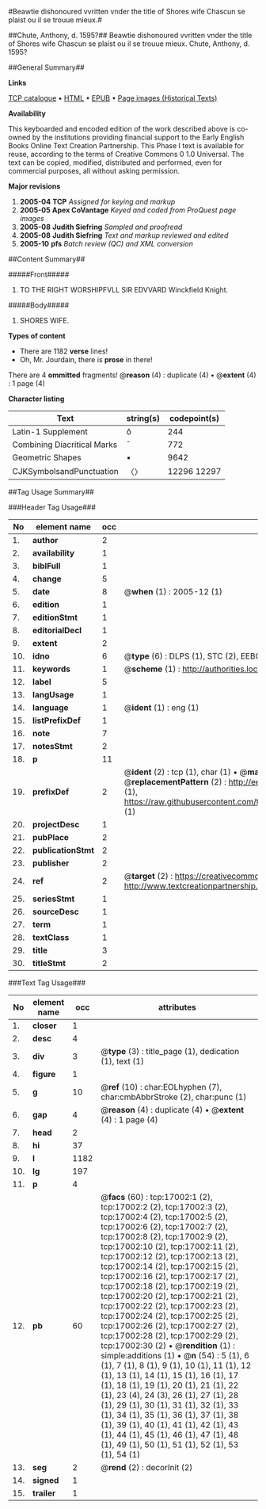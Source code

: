 #Beawtie dishonoured vvritten vnder the title of Shores wife Chascun se plaist ou il se trouue mieux.#

##Chute, Anthony, d. 1595?##
Beawtie dishonoured vvritten vnder the title of Shores wife Chascun se plaist ou il se trouue mieux.
Chute, Anthony, d. 1595?

##General Summary##

**Links**

[TCP catalogue](http://www.ota.ox.ac.uk/tcp/)  • 
[HTML](http://tei.it.ox.ac.uk/tcp/Texts-HTML/free/A18/A18771.html)  • 
[EPUB](http://tei.it.ox.ac.uk/tcp/Texts-EPUB/free/A18/A18771.epub) • 
[Page images (Historical Texts)](https://data.historicaltexts.jisc.ac.uk/view?pubId=eebo-99851711e&pageId=eebo-99851711e-17002-1)

**Availability**

This keyboarded and encoded edition of the
	       work described above is co-owned by the institutions
	       providing financial support to the Early English Books
	       Online Text Creation Partnership. This Phase I text is
	       available for reuse, according to the terms of Creative
	       Commons 0 1.0 Universal. The text can be copied,
	       modified, distributed and performed, even for
	       commercial purposes, all without asking permission.

**Major revisions**

1. __2005-04__ __TCP__ *Assigned for keying and markup*
1. __2005-05__ __Apex CoVantage__ *Keyed and coded from ProQuest page images*
1. __2005-08__ __Judith Siefring__ *Sampled and proofread*
1. __2005-08__ __Judith Siefring__ *Text and markup reviewed and edited*
1. __2005-10__ __pfs__ *Batch review (QC) and XML conversion*

##Content Summary##

#####Front#####

1. TO THE RIGHT WORSHIPFVLL SIR EDVVARD Winckfield Knight.

#####Body#####

1. SHORES WIFE.

**Types of content**

  * There are 1182 **verse** lines!
  * Oh, Mr. Jourdain, there is **prose** in there!

There are 4 **ommitted** fragments! 
 @__reason__ (4) : duplicate (4)  •  @__extent__ (4) : 1 page (4)

**Character listing**


|Text|string(s)|codepoint(s)|
|---|---|---|
|Latin-1 Supplement|ô|244|
|Combining             Diacritical Marks|̄|772|
|Geometric Shapes|▪|9642|
|CJKSymbolsandPunctuation|〈〉|12296 12297|

##Tag Usage Summary##

###Header Tag Usage###

|No|element name|occ|attributes|
|---|---|---|---|
|1.|__author__|2||
|2.|__availability__|1||
|3.|__biblFull__|1||
|4.|__change__|5||
|5.|__date__|8| @__when__ (1) : 2005-12 (1)|
|6.|__edition__|1||
|7.|__editionStmt__|1||
|8.|__editorialDecl__|1||
|9.|__extent__|2||
|10.|__idno__|6| @__type__ (6) : DLPS (1), STC (2), EEBO-CITATION (1), PROQUEST (1), VID (1)|
|11.|__keywords__|1| @__scheme__ (1) : http://authorities.loc.gov/ (1)|
|12.|__label__|5||
|13.|__langUsage__|1||
|14.|__language__|1| @__ident__ (1) : eng (1)|
|15.|__listPrefixDef__|1||
|16.|__note__|7||
|17.|__notesStmt__|2||
|18.|__p__|11||
|19.|__prefixDef__|2| @__ident__ (2) : tcp (1), char (1)  •  @__matchPattern__ (2) : ([0-9\-]+):([0-9IVX]+) (1), (.+) (1)  •  @__replacementPattern__ (2) : http://eebo.chadwyck.com/downloadtiff?vid=$1&page=$2 (1), https://raw.githubusercontent.com/textcreationpartnership/Texts/master/tcpchars.xml#$1 (1)|
|20.|__projectDesc__|1||
|21.|__pubPlace__|2||
|22.|__publicationStmt__|2||
|23.|__publisher__|2||
|24.|__ref__|2| @__target__ (2) : https://creativecommons.org/publicdomain/zero/1.0/ (1), http://www.textcreationpartnership.org/docs/. (1)|
|25.|__seriesStmt__|1||
|26.|__sourceDesc__|1||
|27.|__term__|1||
|28.|__textClass__|1||
|29.|__title__|3||
|30.|__titleStmt__|2||


###Text Tag Usage###

|No|element name|occ|attributes|
|---|---|---|---|
|1.|__closer__|1||
|2.|__desc__|4||
|3.|__div__|3| @__type__ (3) : title_page (1), dedication (1), text (1)|
|4.|__figure__|1||
|5.|__g__|10| @__ref__ (10) : char:EOLhyphen (7), char:cmbAbbrStroke (2), char:punc (1)|
|6.|__gap__|4| @__reason__ (4) : duplicate (4)  •  @__extent__ (4) : 1 page (4)|
|7.|__head__|2||
|8.|__hi__|37||
|9.|__l__|1182||
|10.|__lg__|197||
|11.|__p__|4||
|12.|__pb__|60| @__facs__ (60) : tcp:17002:1 (2), tcp:17002:2 (2), tcp:17002:3 (2), tcp:17002:4 (2), tcp:17002:5 (2), tcp:17002:6 (2), tcp:17002:7 (2), tcp:17002:8 (2), tcp:17002:9 (2), tcp:17002:10 (2), tcp:17002:11 (2), tcp:17002:12 (2), tcp:17002:13 (2), tcp:17002:14 (2), tcp:17002:15 (2), tcp:17002:16 (2), tcp:17002:17 (2), tcp:17002:18 (2), tcp:17002:19 (2), tcp:17002:20 (2), tcp:17002:21 (2), tcp:17002:22 (2), tcp:17002:23 (2), tcp:17002:24 (2), tcp:17002:25 (2), tcp:17002:26 (2), tcp:17002:27 (2), tcp:17002:28 (2), tcp:17002:29 (2), tcp:17002:30 (2)  •  @__rendition__ (1) : simple:additions (1)  •  @__n__ (54) : 5 (1), 6 (1), 7 (1), 8 (1), 9 (1), 10 (1), 11 (1), 12 (1), 13 (1), 14 (1), 15 (1), 16 (1), 17 (1), 18 (1), 19 (1), 20 (1), 21 (1), 22 (1), 23 (4), 24 (3), 26 (1), 27 (1), 28 (1), 29 (1), 30 (1), 31 (1), 32 (1), 33 (1), 34 (1), 35 (1), 36 (1), 37 (1), 38 (1), 39 (1), 40 (1), 41 (1), 42 (1), 43 (1), 44 (1), 45 (1), 46 (1), 47 (1), 48 (1), 49 (1), 50 (1), 51 (1), 52 (1), 53 (1), 54 (1)|
|13.|__seg__|2| @__rend__ (2) : decorInit (2)|
|14.|__signed__|1||
|15.|__trailer__|1||
